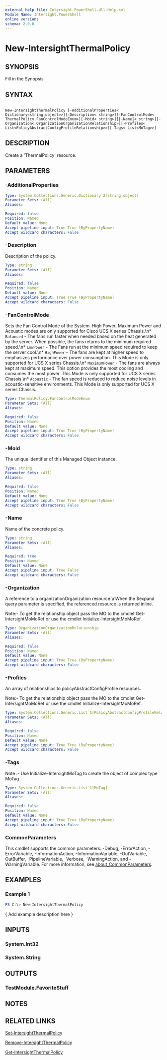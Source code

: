 ```yaml
---
external help file: Intersight.PowerShell.dll-Help.xml
Module Name: Intersight.PowerShell
online version:
schema: 2.0.0
---
```


# New-IntersightThermalPolicy

## SYNOPSIS
Fill in the Synopsis

## SYNTAX

```

New-IntersightThermalPolicy [-AdditionalProperties< Dictionary<string,object>>][-Description< string>][-FanControlMode< ThermalPolicy.FanControlModeEnum>][-Moid< string>][[-Name]< string>][-Organization< OrganizationOrganizationRelationship>][-Profiles< List<PolicyAbstractConfigProfileRelationship>>][-Tags< List<MoTag>>]

```

## DESCRIPTION
Create a &apos;ThermalPolicy&apos; resource.

## PARAMETERS

### -AdditionalProperties


```yaml
Type: System.Collections.Generic.Dictionary`2[string,object]
Parameter Sets: (All)
Aliases:

Required: false
Position: Named
Default value: None
Accept pipeline input: True True (ByPropertyName)
Accept wildcard characters: False
```

### -Description
Description of the policy.

```yaml
Type: string
Parameter Sets: (All)
Aliases:

Required: false
Position: Named
Default value: None
Accept pipeline input: True True (ByPropertyName)
Accept wildcard characters: False
```

### -FanControlMode
Sets the Fan Control Mode of the System. High Power, Maximum Power and Acoustic modes are only supported for Cisco UCS X series Chassis.\n* `Balanced` - The fans run faster when needed based on the heat generated by the server. When possible, the fans returns to the minimum required speed.\n* `LowPower` - The Fans run at the minimum speed required to keep the server cool.\n* `HighPower` - The fans are kept at higher speed to emphasizes performance over power consumption. This Mode is only supported for UCS X series Chassis.\n* `MaximumPower` - The fans are always kept at maximum speed. This option provides the most cooling and consumes the most power. This Mode is only supported for UCS X series Chassis.\n* `Acoustic` - The fan speed is reduced to reduce noise levels in acoustic-sensitive environments. This Mode is only supported for UCS X series Chassis.

```yaml
Type: ThermalPolicy.FanControlModeEnum
Parameter Sets: (All)
Aliases:

Required: false
Position: Named
Default value: None
Accept pipeline input: True True (ByPropertyName)
Accept wildcard characters: False
```

### -Moid
The unique identifier of this Managed Object instance.

```yaml
Type: string
Parameter Sets: (All)
Aliases:

Required: false
Position: Named
Default value: None
Accept pipeline input: True True (ByPropertyName)
Accept wildcard characters: False
```

### -Name
Name of the concrete policy.

```yaml
Type: string
Parameter Sets: (All)
Aliases:

Required: true
Position: Named
Default value: None
Accept pipeline input: True False
Accept wildcard characters: False
```

### -Organization
A reference to a organizationOrganization resource.\nWhen the $expand query parameter is specified, the referenced resource is returned inline.

 Note:- To get the relationship object pass the MO to the cmdlet Get-IntersightMoMoRef 
or use the cmdlet Initialize-IntersightMoMoRef.

```yaml
Type: OrganizationOrganizationRelationship
Parameter Sets: (All)
Aliases:

Required: false
Position: Named
Default value: None
Accept pipeline input: True True (ByPropertyName)
Accept wildcard characters: False
```

### -Profiles
An array of relationships to policyAbstractConfigProfile resources.

 Note:- To get the relationship object pass the MO to the cmdlet Get-IntersightMoMoRef 
or use the cmdlet Initialize-IntersightMoMoRef.

```yaml
Type: System.Collections.Generic.List`1[PolicyAbstractConfigProfileRelationship]
Parameter Sets: (All)
Aliases:

Required: false
Position: Named
Default value: None
Accept pipeline input: True True (ByPropertyName)
Accept wildcard characters: False
```

### -Tags


Note :- Use Initialize-IntersightMoTag to create the object of complex type MoTag

```yaml
Type: System.Collections.Generic.List`1[MoTag]
Parameter Sets: (All)
Aliases:

Required: false
Position: Named
Default value: None
Accept pipeline input: True True (ByPropertyName)
Accept wildcard characters: False
```


### CommonParameters
This cmdlet supports the common parameters: -Debug, -ErrorAction, -ErrorVariable, -InformationAction, -InformationVariable, -OutVariable, -OutBuffer, -PipelineVariable, -Verbose, -WarningAction, and -WarningVariable. For more information, see [about_CommonParameters](http://go.microsoft.com/fwlink/?LinkID=113216).

## EXAMPLES

### Example 1
```powershell
PS C:\> New-IntersightThermalPolicy
```

{ Add example description here }

## INPUTS

### System.Int32

### System.String

## OUTPUTS

### TestModule.FavoriteStuff

## NOTES

## RELATED LINKS

[Set-IntersightThermalPolicy](./Set-IntersightThermalPolicy.md)

[Remove-IntersightThermalPolicy](./Remove-IntersightThermalPolicy.md)

[Get-IntersightThermalPolicy](./Get-IntersightThermalPolicy.md)
